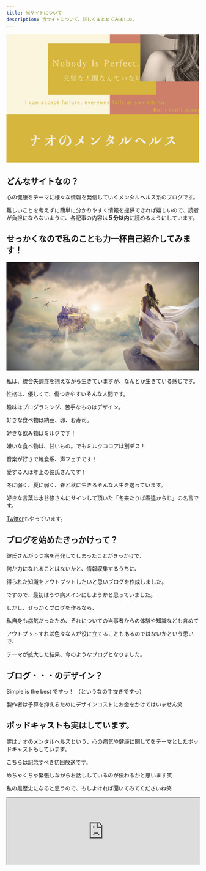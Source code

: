 ```yaml
---
title: 当サイトについて
description: 当サイトについて、詳しくまとめてみました。
---
```


![ナオのメンタルヘルス](../../src/images/about.png)

## どんなサイトなの？

心の健康をテーマに様々な情報を発信していくメンタルヘルス系のブログです。

難しいことを考えずに簡単に分かりやすく情報を提供できれば嬉しいので、読者が負担にならないように、各記事の内容は**５分以内**に読めるようにしています。

## せっかくなので私のことも力一杯自己紹介してみます！

![ナオっぽい人](../../src/images/naoppoihito.jpg)

私は、統合失調症を抱えながら生きていますが、なんとか生きている感じです。

性格は、優しくて、傷つきやすいそんな人間です。

趣味はプログラミング、苦手なものはデザイン。

好きな食べ物は納豆、卵、お寿司。

好きな飲み物はミルクです！

嫌いな食べ物は、甘いもの。でもミルクココアは別デス！

音楽が好きで雑食系、声フェチです！

愛する人は年上の彼氏さんです！

冬に弱く、夏に弱く、春と秋に生きるそんな人生を送っています。

好きな言葉は水谷修さんにサインして頂いた「冬来たりば春遠からじ」の名言です。



[Twitter](https://twitter.com/naominamecom)もやっています。



## ブログを始めたきっかけって？

彼氏さんがうつ病を再発してしまったことがきっかけで、

何か力になれることはないかと、情報収集するうちに、

得られた知識をアウトプットしたいと思いブログを作成しました。

ですので、最初はうつ病メインにしようかと思っていました。

しかし、せっかくブログを作るなら、

私自身も病気だったため、それについての当事者からの体験や知識なども含めて

アウトプットすれば色々な人が役に立てることもあるのではないかという思いで、

テーマが拡大した結果、今のようなブログとなりました。

## ブログ・・・のデザイン？

Simple is the best ですっ！ （というなの手抜きですっ）

製作者は予算を抑えるためにデザインコストにお金をかけてはいません笑

## ポッドキャストも実はしています。

実はナオのメンタルヘルスという、心の病気や健康に関してをテーマとしたポッドキャストもしています。

こちらは記念すべき初回放送です。

めちゃくちゃ緊張しながらお話ししているのが伝わるかと思います笑

私の黒歴史になると思うので、もしよければ聞いてみてくださいね笑


<iframe allow="autoplay *; encrypted-media *; fullscreen *; clipboard-write" height="175" style="width:100%;max-width:660px;overflow:hidden;background:transparent;" sandbox="allow-forms allow-popups allow-same-origin allow-scripts allow-storage-access-by-user-activation allow-top-navigation-by-user-activation" src="https://embed.podcasts.apple.com/us/podcast/%E5%88%9D%E3%82%81%E3%81%BE%E3%81%97%E3%81%A6-%E3%83%8A%E3%82%AA%E3%81%AE%E3%83%A1%E3%83%B3%E3%82%BF%E3%83%AB%E3%83%98%E3%83%AB%E3%82%B9%E3%83%A9%E3%82%B8%E3%82%AA%E3%82%92%E5%A7%8B%E3%82%81%E3%81%A6%E3%81%84%E3%81%8D%E3%81%BE%E3%81%99/id1649348148?i=1000582294753"></iframe>
